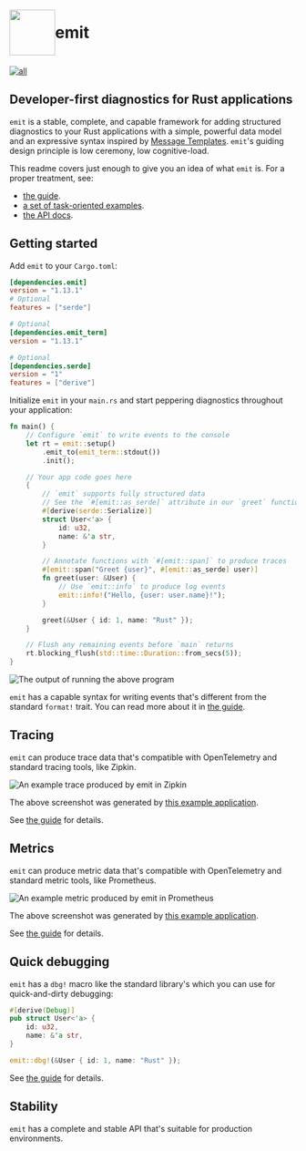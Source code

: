 <h1 style="display: flex; align-items: center">
<img style="display: inline" height="80px" width="80px" src="https://raw.githubusercontent.com/emit-rs/emit/main/asset/logo.svg" aria-hidden="true"> emit
</h1>

[![all](https://github.com/emit-rs/emit/actions/workflows/all.yml/badge.svg)](https://github.com/emit-rs/emit/actions/workflows/all.yml)

## Developer-first diagnostics for Rust applications

`emit` is a stable, complete, and capable framework for adding structured diagnostics to your Rust applications with a simple, powerful data model and an expressive syntax inspired by [Message Templates](https://messagetemplates.org). `emit`'s guiding design principle is low ceremony, low cognitive-load.

This readme covers just enough to give you an idea of what `emit` is. For a proper treatment, see:

- [the guide](https://emit-rs.io).
- [a set of task-oriented examples](https://github.com/emit-rs/emit/tree/main/examples).
- [the API docs](https://docs.rs/emit/1.13.1/emit/index.html).

## Getting started

Add `emit` to your `Cargo.toml`:

```toml
[dependencies.emit]
version = "1.13.1"
# Optional
features = ["serde"]

# Optional
[dependencies.emit_term]
version = "1.13.1"

# Optional
[dependencies.serde]
version = "1"
features = ["derive"]
```

Initialize `emit` in your `main.rs` and start peppering diagnostics throughout your application:

```rust
fn main() {
    // Configure `emit` to write events to the console
    let rt = emit::setup()
        .emit_to(emit_term::stdout())
        .init();

    // Your app code goes here
    {
        // `emit` supports fully structured data
        // See the `#[emit::as_serde]` attribute in our `greet` function below
        #[derive(serde::Serialize)]
        struct User<'a> {
            id: u32,
            name: &'a str,
        }

        // Annotate functions with `#[emit::span]` to produce traces
        #[emit::span("Greet {user}", #[emit::as_serde] user)]
        fn greet(user: &User) {
            // Use `emit::info` to produce log events
            emit::info!("Hello, {user: user.name}!");
        }

        greet(&User { id: 1, name: "Rust" });
    }

    // Flush any remaining events before `main` returns
    rt.blocking_flush(std::time::Duration::from_secs(5));
}
```

![The output of running the above program](https://github.com/emit-rs/emit/blob/main/asset/emit_term.png?raw=true)

`emit` has a capable syntax for writing events that's different from the standard `format!` trait. You can read more about it in [the guide](https://emit-rs.io/reference/templates.html).

## Tracing

`emit` can produce trace data that's compatible with OpenTelemetry and standard tracing tools, like Zipkin.

![An example trace produced by `emit` in Zipkin](https://github.com/emit-rs/emit/blob/main/asset/trace-zipkin.png?raw=true)

The above screenshot was generated by [this example application](https://github.com/emit-rs/emit/tree/main/examples/trace_zipkin).

See [the guide](https://emit-rs.io/producing-events/tracing.html) for details.

## Metrics

`emit` can produce metric data that's compatible with OpenTelemetry and standard metric tools, like Prometheus.

![An example metric produced by `emit` in Prometheus](https://github.com/emit-rs/emit/blob/main/asset/metric-prometheus.png?raw=true)

The above screenshot was generated by [this example application](https://github.com/emit-rs/emit/tree/main/examples/metric_prometheus).

See [the guide](https://emit-rs.io/producing-events/metrics.html) for details.

## Quick debugging

`emit` has a `dbg!` macro like the standard library's which you can use for quick-and-dirty debugging:

```rust
#[derive(Debug)]
pub struct User<'a> {
    id: u32,
    name: &'a str,
}

emit::dbg!(&User { id: 1, name: "Rust" });
```

See [the guide](https://emit-rs.io/producing-events/quick-debugging.html) for details.

## Stability

`emit` has a complete and stable API that's suitable for production environments.
